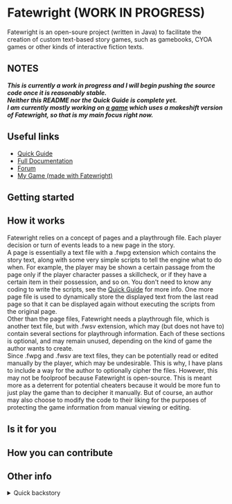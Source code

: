 # Fatewright (WORK IN PROGRESS)
Fatewright is an open-soure project (written in Java) to facilitate the creation of custom text-based story games, such as gamebooks, CYOA games or other kinds of interactive fiction texts.

## NOTES
***This is currently a work in progress and I will begin pushing the source code once it is reasonably stable. \
Neither this README nor the Quick Guide is complete yet. \
I am currently mostly working on [a game](https://github.com/Senozoid/ZenChron) which uses a makeshift version of Fatewright, so that is my main focus right now.***

## Useful links
* [Quick Guide](Quick_Guide.md)
* [Full Documentation]()
* [Forum]()
* [My Game (made with Fatewright)](https://github.com/Senozoid/ZenChron)

## Getting started

## How it works
Fatewright relies on a concept of pages and a playthrough file. Each player decision or turn of events leads to a new page in the story. \
A page is essentially a text file with a .fwpg extension which contains the story text, along with some very simple scripts to tell the engine what to do when. For example, the player may be shown a certain passage from the page only if the player character passes a skillcheck, or if they have a certain item in their possession, and so on. You don't need to know any coding to write the scripts, see the [Quick Guide](Quick_Guide.md) for more info. One more page file is used to dynamically store the displayed text from the last read page so that it can be displayed again without executing the scripts from the original page. \
Other than the page files, Fatewright needs a playthrough file, which is another text file, but with .fwsv extension, which may (but does not have to) contain several sections for playthrough information. Each of these sections is optional, and may remain unused, depending on the kind of game the author wants to create. \
Since .fwpg and .fwsv are text files, they can be potentially read or edited manually by the player, which may be undesirable. This is why, I have plans to include a way for the author to optionally cipher the files. However, this may not be foolproof because Fatewright is open-source. This is meant more as a deterrent for potential cheaters because it would be more fun to just play the game than to decipher it manually. But of course, an author may also choose to modify the code to their liking for the purposes of protecting the game information from manual viewing or editing.

## Is it for you

## How you can contribute

## Other info
<details>
<summary>Quick backstory</summary>

In my final year of college, I started making a text adventure game called Zenerian Chronicles. There were tools to help with this, but since at that time I was not aware of any such tools which gave me complete control over the game mechanics, I decided to build the game from scratch using my very limited Java knowledge. As I was writing the code for what would basically be the engine for my game, I realised that to give myself some freedom in the future, I was making the engine somewhat independent of the story. This meant that others could use my engine to turn their own stories into interactive text games. And thus, Fatewright was born.

</details>

